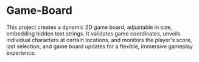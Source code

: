 # Game-Board
This project creates a dynamic 2D game board, adjustable in size, embedding hidden text strings.
It validates game coordinates, unveils individual characters at certain locations, and monitors the player's score, last selection, and game board updates for a flexible, immersive gameplay experience.
